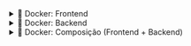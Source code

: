 <details>
  <summary>🐳 Docker: Frontend</summary>
  <p>
    Construir a Imagem do Frontend:</strong>  
    <pre><code>docker build -t ecosrev-frontend-app .</code></pre>

    <b>Executar o Container:</b>  
    <pre><code>docker run -p 3000:3000 -e NEXT_PUBLIC_API_URL=http://localhost:4000/api</code></pre>

    <strong>Link do Frontend no Docker Hub:</strong>  
    <a href="https://hub.docker.com/r/yamaokak/ecosrev-frontend" target="_blank">https://hub.docker.com/r/yamaokak/ecosrev-frontend</a>
  </p>
</details>

<details>
  <summary>🐳 Docker: Backend</summary>
  <p>
    <strong>Construir a Imagem do Backend:</strong>  
    <pre><code>docker build -t ecosrev-backend .</code></pre>

    <strong>Executar o Container:</strong>  
    <pre><code>docker run -p 4000:4000 --env-file .env ecosrev-backend</code></pre>

    <strong>Link do Backend no Docker Hub:</strong>  
    <a href="https://hub.docker.com/r/yamaokak/ecosrev-backend" target="_blank">https://hub.docker.com/r/yamaokak/ecosrev-backend</a>
  </p>
</details>

<details>
  <summary>🐳 Docker: Composição (Frontend + Backend)</summary>
  <p>
    <strong>Rodar Frontend e Backend no Mesmo Container:</strong>  
    <pre><code>docker-compose up --build</code></pre>
  </p>
</details>
